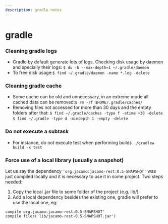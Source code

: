 ```yaml
---
description: gradle notes
---
```


# gradle

### Cleaning gradle logs

* Gradle by default generate lots of logs. Checking disk usage by daemon and specially their logs: `$ du -h --max-depth=1 ~/.gradle/daemon`
* To free disk usage:`$ find ~/.gradle/daemon -name *.log -delete`

### Cleaning gradle cache

* Some cache can be old and unnecessary, in an extreme mode all cached data can be removed:`$ rm -rf $HOME/.gradle/caches/`
* Removing files not accessed for more than 30 days and the empty folders after that: `$ find ~/.gradle/caches -type f -atime +30 -delete`\
  `$ find ~/.gradle -type d -mindepth 1 -empty -delete`

### Do not execute a subtask

* For instance, do not execute test when performing build`$ ./gradlew build -x test`

### Force use of a local library (usually a snapshot)

Let us say the dependency `'org.jacamo:jacamo-rest:0.5-SNAPSHOT'` was just compiled locally and it is necessary to use it in some project. Two steps needed:

1. Copy the local .jar file to some folder of the project (e.g. lib/)
2. Add a local dependency besides the existing one, gradle will prefer to use the local one, eg:

```
compile org.jacamo:jacamo-rest:0.5-SNAPSHOT'
compile files('lib/jacamo-rest-0.5-SNAPSHOT.jar')
```
